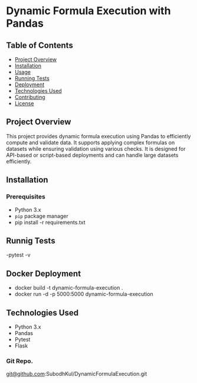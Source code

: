 # Dynamic Formula Execution with Pandas

## Table of Contents
- [Project Overview](#project-overview)
- [Installation](#installation)
- [Usage](#usage)
- [Running Tests](#running-tests)
- [Deployment](#deployment)
- [Technologies Used](#technologies-used)
- [Contributing](#contributing)
- [License](#license)

## Project Overview
This project provides dynamic formula execution using Pandas to efficiently compute and validate data. It supports applying complex formulas on datasets while ensuring validation using various checks. It is designed for API-based or script-based deployments and can handle large datasets efficiently.



## Installation
### Prerequisites
- Python 3.x
- `pip` package manager
- pip install -r requirements.txt

## Runnig Tests
-pytest -v

## Docker Deployment
- docker build -t dynamic-formula-execution .
- docker run -d -p 5000:5000 dynamic-formula-execution

## Technologies Used
- Python 3.x
- Pandas
- Pytest
- Flask
  
### Git Repo.
   git@github.com:SubodhKul/DynamicFormulaExecution.git
